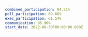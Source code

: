 ```yaml
---
combined_participation: 84.51%
poll_participation: 89.66%
exec_participation: 61.54%
communication: 85.96%
start_date: 2022-06-30T00:00:00.000Z
---
```

